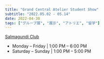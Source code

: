 ```yaml
---
title: "Grand Central Atelier Student Show"
subtitle: "2022.05.02 - 05.14"
date: 2022-04-30
tags: ["グループ展", "展示", "アトリエ", "留学"]
---
```

[Salmagundi Club](https://salmagundi.org/2022-grand-central-atelier// "Salmagundi Club") 
- Monday – Friday | 1:00 PM – 6:00 PM
- Saturday – Sunday | 1:00 PM – 5:00 PM
